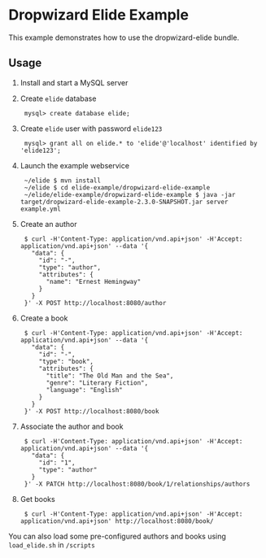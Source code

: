 # Dropwizard Elide Example
This example demonstrates how to use the dropwizard-elide bundle.

## Usage

1. Install and start a MySQL server

2. Create ```elide``` database

        mysql> create database elide;

3. Create ```elide``` user with password ```elide123```

        mysql> grant all on elide.* to 'elide'@'localhost' identified by 'elide123';

4. Launch the example webservice

        ~/elide $ mvn install
        ~/elide $ cd elide-example/dropwizard-elide-example
        ~/elide/elide-example/dropwizard-elide-example $ java -jar target/dropwizard-elide-example-2.3.0-SNAPSHOT.jar server example.yml

5. Create an author

        $ curl -H'Content-Type: application/vnd.api+json' -H'Accept: application/vnd.api+json' --data '{
          "data": {
            "id": "-",
            "type": "author",
            "attributes": {
              "name": "Ernest Hemingway"
            }
          }
        }' -X POST http://localhost:8080/author

6. Create a book

        $ curl -H'Content-Type: application/vnd.api+json' -H'Accept: application/vnd.api+json' --data '{
          "data": {
            "id": "-",
            "type": "book",
            "attributes": {
              "title": "The Old Man and the Sea",
              "genre": "Literary Fiction",
              "language": "English"
            }
          }
        }' -X POST http://localhost:8080/book

7. Associate the author and book

        $ curl -H'Content-Type: application/vnd.api+json' -H'Accept: application/vnd.api+json' --data '{
          "data": {
            "id": "1",
            "type": "author"
          }
        }' -X PATCH http://localhost:8080/book/1/relationships/authors

8. Get books

        $ curl -H'Content-Type: application/vnd.api+json' -H'Accept: application/vnd.api+json' http://localhost:8080/book/

You can also load some pre-configured authors and books using `load_elide.sh` in `/scripts`
